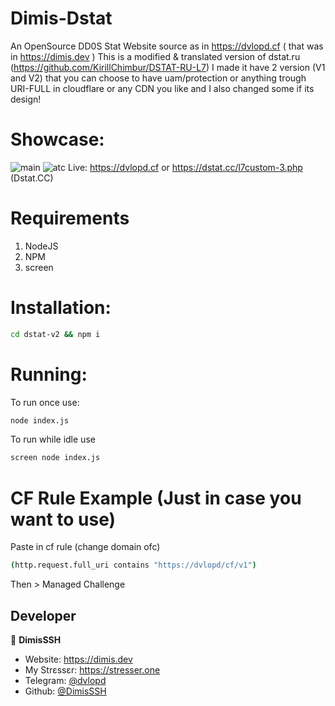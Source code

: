 # Dimis-Dstat
An OpenSource DD0S Stat Website source as in https://dvlopd.cf ( that was in https://dimis.dev )
This is a modified & translated version of dstat.ru (https://github.com/KirillChimbur/DSTAT-RU-L7)
I made it have 2 version (V1 and V2) that you can choose to have uam/protection or anything trough URI-FULL in cloudflare or any CDN you like and I also changed some if its design!


# Showcase: 
![main](https://cdn.discordapp.com/attachments/1016020585979056151/1030469749156614195/d_img1.PNG)
![atc](https://cdn.discordapp.com/attachments/1016020585979056151/1030469749504741376/d_img2.PNG)
Live: https://dvlopd.cf or https://dstat.cc/l7custom-3.php (Dstat.CC)

# Requirements
1. NodeJS
2. NPM
3. screen


# Installation:
```sh
cd dstat-v2 && npm i
```

# Running:

To run once use:
```sh
node index.js
```

To run while idle use
```sh
screen node index.js
```

# CF Rule Example (Just in case you want to use)
Paste in cf rule (change domain ofc)
```sh
(http.request.full_uri contains "https://dvlopd/cf/v1")
```
Then > Managed Challenge


## Developer

👤 **DimisSSH**

- Website: https://dimis.dev
- My Strεssεr: https://stresser.one
- Telegram: [@dvlopd](https://t.me/dvlopd)
- Github: [@DimisSSH](https://github.com/DimisSSH)
